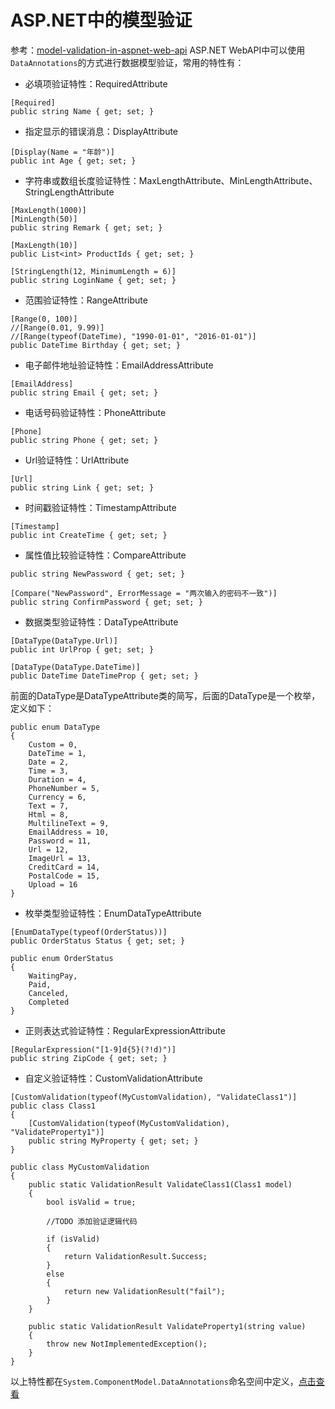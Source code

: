 # ASP.NET中的模型验证

参考：[model-validation-in-aspnet-web-api](https://www.asp.net/web-api/overview/formats-and-model-binding/model-validation-in-aspnet-web-api)
ASP.NET WebAPI中可以使用`DataAnnotations`的方式进行数据模型验证，常用的特性有：

- 必填项验证特性：RequiredAttribute
```
[Required]
public string Name { get; set; }
```

- 指定显示的错误消息：DisplayAttribute
```
[Display(Name = "年龄")]
public int Age { get; set; }
```

- 字符串或数组长度验证特性：MaxLengthAttribute、MinLengthAttribute、StringLengthAttribute
```
[MaxLength(1000)]
[MinLength(50)]
public string Remark { get; set; }

[MaxLength(10)]
public List<int> ProductIds { get; set; }

[StringLength(12, MinimumLength = 6)]
public string LoginName { get; set; }
```

- 范围验证特性：RangeAttribute
```
[Range(0, 100)]
//[Range(0.01, 9.99)]
//[Range(typeof(DateTime), "1990-01-01", "2016-01-01")]
public DateTime Birthday { get; set; }
```

- 电子邮件地址验证特性：EmailAddressAttribute
```
[EmailAddress]
public string Email { get; set; }
```

- 电话号码验证特性：PhoneAttribute
```
[Phone]
public string Phone { get; set; }
```

- Url验证特性：UrlAttribute
```
[Url]
public string Link { get; set; }
```

- 时间戳验证特性：TimestampAttribute
```
[Timestamp]
public int CreateTime { get; set; }
```

- 属性值比较验证特性：CompareAttribute
```
public string NewPassword { get; set; }

[Compare("NewPassword", ErrorMessage = "两次输入的密码不一致")]
public string ConfirmPassword { get; set; }
```

- 数据类型验证特性：DataTypeAttribute
```
[DataType(DataType.Url)]
public int UrlProp { get; set; }

[DataType(DataType.DateTime)]
public DateTime DateTimeProp { get; set; }
```
前面的DataType是DataTypeAttribute类的简写，后面的DataType是一个枚举，定义如下：
```
public enum DataType
{
    Custom = 0,
    DateTime = 1,
    Date = 2,
    Time = 3,
    Duration = 4,
    PhoneNumber = 5,
    Currency = 6,
    Text = 7,
    Html = 8,
    MultilineText = 9,
    EmailAddress = 10,
    Password = 11,
    Url = 12,
    ImageUrl = 13,
    CreditCard = 14,
    PostalCode = 15,
    Upload = 16
}
```

- 枚举类型验证特性：EnumDataTypeAttribute
```
[EnumDataType(typeof(OrderStatus))]
public OrderStatus Status { get; set; }

public enum OrderStatus
{
    WaitingPay,
    Paid,
    Canceled,
    Completed
}
```

- 正则表达式验证特性：RegularExpressionAttribute
```
[RegularExpression("[1-9]d{5}(?!d)")]
public string ZipCode { get; set; }
```

- 自定义验证特性：CustomValidationAttribute
```
[CustomValidation(typeof(MyCustomValidation), "ValidateClass1")]
public class Class1
{
    [CustomValidation(typeof(MyCustomValidation), "ValidateProperty1")]
    public string MyProperty { get; set; }
}

public class MyCustomValidation
{
    public static ValidationResult ValidateClass1(Class1 model)
    {
        bool isValid = true;

        //TODO 添加验证逻辑代码

        if (isValid)
        {
            return ValidationResult.Success;
        }
        else
        {
            return new ValidationResult("fail");
        }
    }

    public static ValidationResult ValidateProperty1(string value)
    {
        throw new NotImplementedException();
    }
}
```
以上特性都在`System.ComponentModel.DataAnnotations`命名空间中定义，[点击查看](https://msdn.microsoft.com/en-us/library/system.componentmodel.dataannotations.aspx)